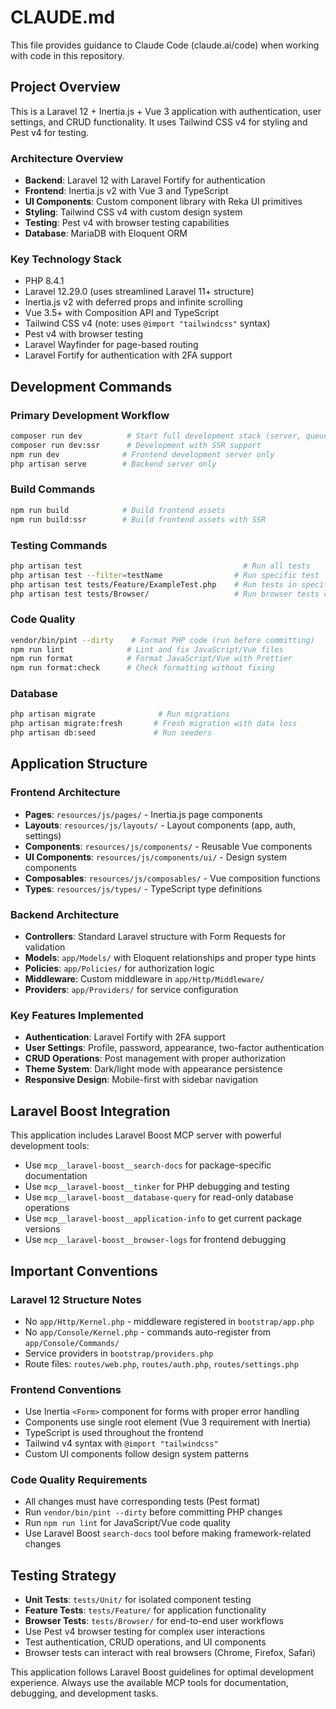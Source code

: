 # CLAUDE.md

This file provides guidance to Claude Code (claude.ai/code) when working with code in this repository.

## Project Overview

This is a Laravel 12 + Inertia.js + Vue 3 application with authentication, user settings, and CRUD functionality. It uses Tailwind CSS v4 for styling and Pest v4 for testing.

### Architecture Overview

- **Backend**: Laravel 12 with Laravel Fortify for authentication
- **Frontend**: Inertia.js v2 with Vue 3 and TypeScript
- **UI Components**: Custom component library with Reka UI primitives
- **Styling**: Tailwind CSS v4 with custom design system
- **Testing**: Pest v4 with browser testing capabilities
- **Database**: MariaDB with Eloquent ORM

### Key Technology Stack

- PHP 8.4.1
- Laravel 12.29.0 (uses streamlined Laravel 11+ structure)
- Inertia.js v2 with deferred props and infinite scrolling
- Vue 3.5+ with Composition API and TypeScript
- Tailwind CSS v4 (note: uses `@import "tailwindcss"` syntax)
- Pest v4 with browser testing
- Laravel Wayfinder for page-based routing
- Laravel Fortify for authentication with 2FA support

## Development Commands

### Primary Development Workflow
```bash
composer run dev          # Start full development stack (server, queue, logs, vite)
composer run dev:ssr      # Development with SSR support
npm run dev              # Frontend development server only
php artisan serve        # Backend server only
```

### Build Commands
```bash
npm run build            # Build frontend assets
npm run build:ssr        # Build frontend assets with SSR
```

### Testing Commands
```bash
php artisan test                                    # Run all tests
php artisan test --filter=testName                # Run specific test
php artisan test tests/Feature/ExampleTest.php    # Run tests in specific file
php artisan test tests/Browser/                   # Run browser tests only
```

### Code Quality
```bash
vendor/bin/pint --dirty    # Format PHP code (run before committing)
npm run lint              # Lint and fix JavaScript/Vue files
npm run format            # Format JavaScript/Vue with Prettier
npm run format:check      # Check formatting without fixing
```

### Database
```bash
php artisan migrate              # Run migrations
php artisan migrate:fresh       # Fresh migration with data loss
php artisan db:seed             # Run seeders
```

## Application Structure

### Frontend Architecture
- **Pages**: `resources/js/pages/` - Inertia.js page components
- **Layouts**: `resources/js/layouts/` - Layout components (app, auth, settings)
- **Components**: `resources/js/components/` - Reusable Vue components
- **UI Components**: `resources/js/components/ui/` - Design system components
- **Composables**: `resources/js/composables/` - Vue composition functions
- **Types**: `resources/js/types/` - TypeScript type definitions

### Backend Architecture
- **Controllers**: Standard Laravel structure with Form Requests for validation
- **Models**: `app/Models/` with Eloquent relationships and proper type hints
- **Policies**: `app/Policies/` for authorization logic
- **Middleware**: Custom middleware in `app/Http/Middleware/`
- **Providers**: `app/Providers/` for service configuration

### Key Features Implemented
- **Authentication**: Laravel Fortify with 2FA support
- **User Settings**: Profile, password, appearance, two-factor authentication
- **CRUD Operations**: Post management with proper authorization
- **Theme System**: Dark/light mode with appearance persistence
- **Responsive Design**: Mobile-first with sidebar navigation

## Laravel Boost Integration

This application includes Laravel Boost MCP server with powerful development tools:

- Use `mcp__laravel-boost__search-docs` for package-specific documentation
- Use `mcp__laravel-boost__tinker` for PHP debugging and testing
- Use `mcp__laravel-boost__database-query` for read-only database operations
- Use `mcp__laravel-boost__application-info` to get current package versions
- Use `mcp__laravel-boost__browser-logs` for frontend debugging

## Important Conventions

### Laravel 12 Structure Notes
- No `app/Http/Kernel.php` - middleware registered in `bootstrap/app.php`
- No `app/Console/Kernel.php` - commands auto-register from `app/Console/Commands/`
- Service providers in `bootstrap/providers.php`
- Route files: `routes/web.php`, `routes/auth.php`, `routes/settings.php`

### Frontend Conventions
- Use Inertia `<Form>` component for forms with proper error handling
- Components use single root element (Vue 3 requirement with Inertia)
- TypeScript is used throughout the frontend
- Tailwind v4 syntax with `@import "tailwindcss"`
- Custom UI components follow design system patterns

### Code Quality Requirements
- All changes must have corresponding tests (Pest format)
- Run `vendor/bin/pint --dirty` before committing PHP changes
- Run `npm run lint` for JavaScript/Vue code quality
- Use Laravel Boost `search-docs` tool before making framework-related changes

## Testing Strategy

- **Unit Tests**: `tests/Unit/` for isolated component testing
- **Feature Tests**: `tests/Feature/` for application functionality
- **Browser Tests**: `tests/Browser/` for end-to-end user workflows
- Use Pest v4 browser testing for complex user interactions
- Test authentication, CRUD operations, and UI components
- Browser tests can interact with real browsers (Chrome, Firefox, Safari)

This application follows Laravel Boost guidelines for optimal development experience. Always use the available MCP tools for documentation, debugging, and development tasks.